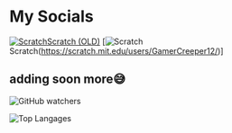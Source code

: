 # My Socials
[![Scratch](https://scratch.mit.edu/favicon.ico)Scratch (OLD)](https://scratch.mit.edu/users/Noah-001122/)
[![Scratch](https://scratch.mit.edu/favicon.ico)Scratch(https://scratch.mit.edu/users/GamerCreeper12/)]

adding soon more😅
---
![GitHub watchers](https://img.shields.io/github/watchers/GamerCreeperNoob/GamerCreeperNoob?style=plastic&label=watchers%20on%20repo%3A%20GamerCreeperNoob&color=%2390EE09)

![Top Langages](https://github-readme-stats.vercel.app/api/top-langs/?username=gamercreepernoob&layout=pie)

